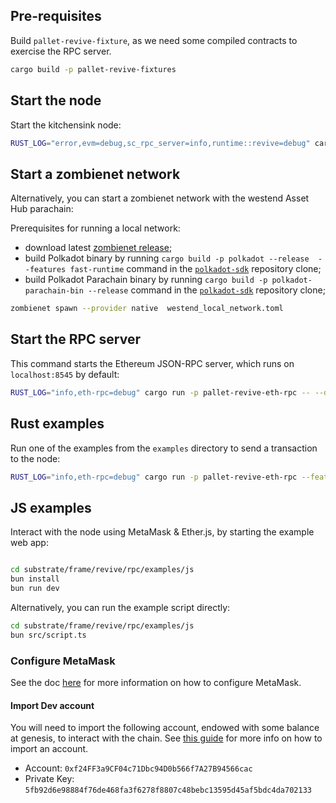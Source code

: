 ## Pre-requisites

 Build `pallet-revive-fixture`, as we need some compiled contracts to exercise the RPC server.

```bash
cargo build -p pallet-revive-fixtures
```

## Start the node

Start the kitchensink node:

```bash
RUST_LOG="error,evm=debug,sc_rpc_server=info,runtime::revive=debug" cargo run --bin substrate-node -- --dev
```

## Start a zombienet network

Alternatively, you can start a zombienet network with the westend Asset Hub parachain:

Prerequisites for running a local network:
- download latest [zombienet release](https://github.com/paritytech/zombienet/releases);
- build Polkadot binary by running `cargo build -p polkadot --release  --features fast-runtime` command in the
  [`polkadot-sdk`](https://github.com/paritytech/polkadot-sdk) repository clone;
- build Polkadot Parachain binary by running `cargo build -p polkadot-parachain-bin --release` command in the
  [`polkadot-sdk`](https://github.com/paritytech/polkadot-sdk) repository clone;

```bash
zombienet spawn --provider native  westend_local_network.toml
```

## Start the RPC server

This command starts the Ethereum JSON-RPC server, which runs on `localhost:8545` by default:

```bash
RUST_LOG="info,eth-rpc=debug" cargo run -p pallet-revive-eth-rpc -- --dev
```

## Rust examples

Run one of the examples from the `examples` directory to send a transaction to the node:

```bash
RUST_LOG="info,eth-rpc=debug" cargo run -p pallet-revive-eth-rpc --features example --example deploy
```

## JS examples

Interact with the node using MetaMask & Ether.js, by starting the example web app:

```bash

cd substrate/frame/revive/rpc/examples/js
bun install
bun run dev
```

Alternatively, you can run the example script directly:

```bash
cd substrate/frame/revive/rpc/examples/js
bun src/script.ts
```

### Configure MetaMask

See the doc [here](https://contracts.polkadot.io/connect-to-asset-hub) for more
information on how to configure MetaMask.

#### Import Dev account

You will need to import the following account, endowed with some balance at genesis, to interact with the chain.
See [this guide][import-account] for more info on how to import an account.

- Account: `0xf24FF3a9CF04c71Dbc94D0b566f7A27B94566cac`
- Private Key: `5fb92d6e98884f76de468fa3f6278f8807c48bebc13595d45af5bdc4da702133`

[MetaMask]: https://metamask.io
[add-network]: https://support.metamask.io/networks-and-sidechains/managing-networks/how-to-add-a-custom-network-rpc/#adding-a-network-manually
[import-account]: https://support.metamask.io/managing-my-wallet/accounts-and-addresses/how-to-import-an-account/
[reset-account]: https://support.metamask.io/managing-my-wallet/resetting-deleting-and-restoring/how-to-clear-your-account-activity-reset-account
